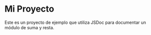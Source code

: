 # Mi Proyecto

Este es un proyecto de ejemplo que utiliza JSDoc para documentar un módulo de suma y resta.
